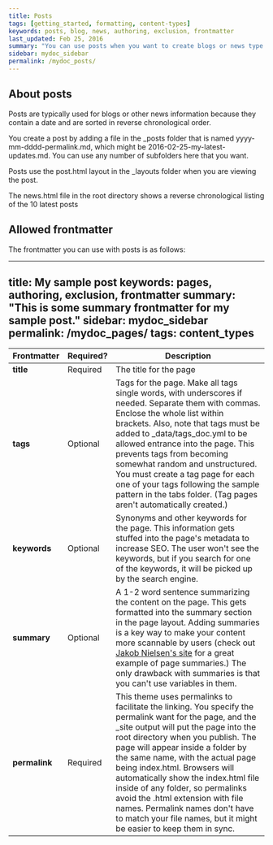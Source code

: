 ```yaml
---
title: Posts
tags: [getting_started, formatting, content-types]
keywords: posts, blog, news, authoring, exclusion, frontmatter
last_updated: Feb 25, 2016
summary: "You can use posts when you want to create blogs or news type of content."
sidebar: mydoc_sidebar
permalink: /mydoc_posts/
---
```


## About posts
 
Posts are typically used for blogs or other news information because they contain a date and are sorted in reverse chronological order. 

You create a post by adding a file in the \_posts folder that is named yyyy-mm-dddd-permalink.md, which might be 2016-02-25-my-latest-updates.md. You can use any number of subfolders here that you want.

Posts use the post.html layout in the \_layouts folder when you are viewing the post. 

The news.html file in the root directory shows a reverse chronological listing of the 10 latest posts

## Allowed frontmatter

The frontmatter you can use with posts is as follows:

---
title: My sample post
keywords: pages, authoring, exclusion, frontmatter
summary: "This is some summary frontmatter for my sample post."
sidebar: mydoc_sidebar
permalink: /mydoc_pages/
tags: content_types
---


| Frontmatter | Required? | Description |
|-------------|-------------|-------------|
| **title** | Required | The title for the page |
| **tags** | Optional | Tags for the page. Make all tags single words, with underscores if needed. Separate them with commas. Enclose the whole list within brackets. Also, note that tags must be added to \_data/tags_doc.yml to be allowed entrance into the page. This prevents tags from becoming somewhat random and unstructured. You must create a tag page for each one of your tags following the sample pattern in the tabs folder. (Tag pages aren't automatically created.)  |
| **keywords** | Optional | Synonyms and other keywords for the page. This information gets stuffed into the page's metadata to increase SEO. The user won't see the keywords, but if you search for one of the keywords, it will be picked up by the search engine.  |
| **summary** | Optional | A 1-2 word sentence summarizing the content on the page. This gets formatted into the summary section in the page layout. Adding summaries is a key way to make your content more scannable by users (check out [Jakob Nielsen's site](http://www.nngroup.com/articles/corporate-blogs-front-page-structure/) for a great example of page summaries.) The only drawback with summaries is that you can't use variables in them. |
| **permalink**| Required | This theme uses permalinks to facilitate the linking. You specify the permalink want for the page, and the \_site output will put the page into the root directory when you publish. The page will appear inside a folder by the same name, with the actual page being index.html. Browsers will automatically show the index.html file inside of any folder, so permalinks avoid the .html extension with file names. Permalink names don't have to match your file names, but it might be easier to keep them in sync. |



